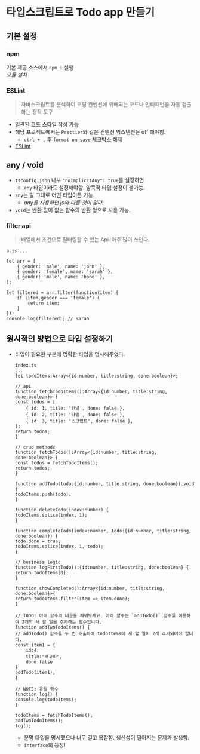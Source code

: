 # 타입스크립트로 Todo app 만들기
## 기본 설정
### npm
기본 제공 소스에서 `npm i` 실행<br/>
_모듈 설치_
### ESLint
> 자바스크립트를 분석하여 코딩 컨벤션에 위배되는 코드나 안티패턴을 자동 검출하는 정적 도구
- 일관된 코드 스타일 작성 가능
- 해당 프로젝트에서는 `Prettier`와 같은 컨벤션 익스텐션은 off 해야함.
    - `ctrl + ,` 후 `format on save` 체크박스 해제
- [ESLint](https://eslint.org/)
## any / void
- `tsconfig.json` 내부 `"noImplicitAny": true`를 설정하면
    - `any` 타입이라도 설정해야함. 암묵적 타입 설정이 불가능.
- `any`는 말 그대로 어떤 타입이든 가능.
    - _any를 사용하면 js와 다를 것이 없다._
- `void`는 반환 값이 없는 함수의 반환 형으로 사용 가능.
### filter api
> 배열에서 조건으로 필터링할 수 있는 Api. 아주 많이 쓰인다.
```
a.js ...

let arr = [
    { gender: 'male', name: 'john' },
    { gender: 'female', name: 'sarah' },
    { gender: 'male', name: 'bone' },
];

let filtered = arr.filter(function(item) {
    if (item.gender === 'female') {
        return item;
    }
});
console.log(filtered); // sarah
```
## 원시적인 방법으로 타입 설정하기
- 타입이 필요한 부분에 명확한 타입을 명시해주었다.
    ```
    index.ts
    ...
    let todoItems:Array<{id:number, title:string, done:boolean}>;

    // api
    function fetchTodoItems():Array<{id:number, title:string, done:boolean}> {
    const todos = [
        { id: 1, title: '안녕', done: false },
        { id: 2, title: '타입', done: false },
        { id: 3, title: '스크립트', done: false },
    ];
    return todos;
    }

    // crud methods
    function fetchTodos():Array<{id:number, title:string, done:boolean}> {
    const todos = fetchTodoItems();
    return todos;
    }

    function addTodo(todo:{id:number, title:string, done:boolean}):void {
    todoItems.push(todo);
    }

    function deleteTodo(index:number) {
    todoItems.splice(index, 1);
    }

    function completeTodo(index:number, todo:{id:number, title:string, done:boolean}) {
    todo.done = true;
    todoItems.splice(index, 1, todo);
    }

    // business logic
    function logFirstTodo():{id:number, title:string, done:boolean} {
    return todoItems[0];
    }

    function showCompleted():Array<{id:number, title:string, done:boolean}>{
    return todoItems.filter(item => item.done);
    }

    // TODO: 아래 함수의 내용을 채워보세요. 아래 함수는 `addTodo()` 함수를 이용하여 2개의 새 할 일을 추가하는 함수입니다.
    function addTwoTodoItems() {
    // addTodo() 함수를 두 번 호출하여 todoItems에 새 할 일이 2개 추가되어야 합니다.
    const item1 = {
        id:4,
        title:"배고파",
        done:false
    }
    addTodo(item1);
    }

    // NOTE: 유틸 함수
    function log() {
    console.log(todoItems);
    }

    todoItems = fetchTodoItems();
    addTwoTodoItems();
    log();
    ```
    - 분명 타입을 명시했으나 너무 길고 복잡함. 생산성이 떨어지는 문제가 발생함.
    - `interface`의 등장!
